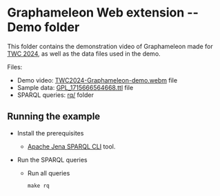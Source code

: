 # Graphameleon Web extension -- Demo folder

This folder contains the demonstration video of Graphameleon made for [TWC 2024](https://www2024.thewebconf.org/accepted/resource/), as well as the data files used in the demo.

Files:

* Demo video: [TWC2024-Graphameleon-demo.webm](./TWC2024-Graphameleon-demo.webm) file
* Sample data: [GPL_1715666564668.ttl](./GPL_1715666564668.ttl) file
* SPARQL queries: [rq/](./rq/) folder

## Running the example

* Install the prerequisites
  - [Apache Jena SPARQL CLI](https://jena.apache.org/documentation/query/) tool.

* Run the SPARQL queries

  - Run all queries
    ```shell
    make rq
    ```

